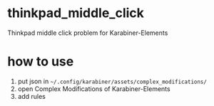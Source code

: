# thinkpad_middle_click
Thinkpad middle click problem for Karabiner-Elements

# how to use
1. put json in `~/.config/karabiner/assets/complex_modifications/`
2. open Complex Modifications of Karabiner-Elements
3. add rules
